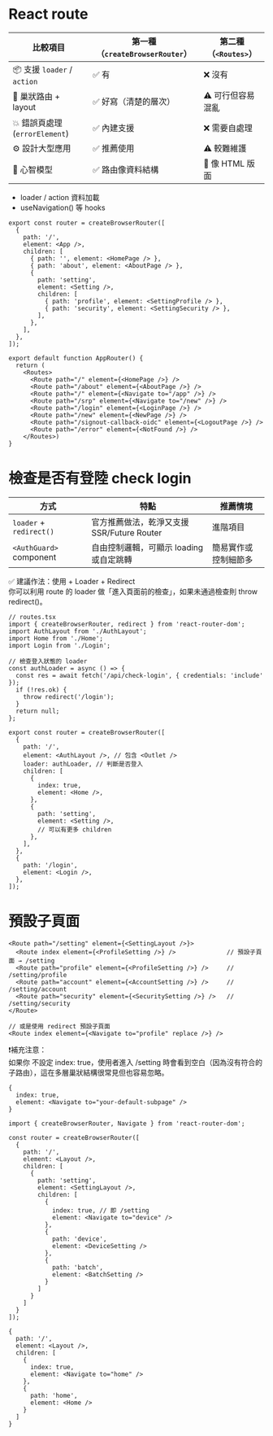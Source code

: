 
# React route  

| 比較項目                      | 第一種（`createBrowserRouter`） | 第二種（`<Routes>`） |
| ------------------------- | -------------------------- | --------------- |
| 📦 支援 `loader` / `action` | ✅ 有                        | ❌ 沒有            |
| 🧱 巢狀路由 + layout          | ✅ 好寫（清楚的層次）                | ⚠️ 可行但容易混亂      |
| 💥 錯誤頁處理 (`errorElement`) | ✅ 內建支援                     | ❌ 需要自處理         |
| ⚙️ 設計大型應用                 | ✅ 推薦使用                     | ⚠️ 較難維護         |
| 🧠 心智模型                   | ✅ 路由像資料結構                  | 🔁 像 HTML 版面    |


- loader / action 資料加載
- useNavigation() 等 hooks

```tsx
export const router = createBrowserRouter([
  {
    path: '/',
    element: <App />,
    children: [
      { path: '', element: <HomePage /> },
      { path: 'about', element: <AboutPage /> },
      {
        path: 'setting',
        element: <Setting />,
        children: [
          { path: 'profile', element: <SettingProfile /> },
          { path: 'security', element: <SettingSecurity /> },
        ],
      },
    ],
  },
]);
```

```tsx
export default function AppRouter() {
  return (
    <Routes>
      <Route path="/" element={<HomePage />} />
      <Route path="/about" element={<AboutPage />} />
      <Route path="/" element={<Navigate to="/app" />} />
      <Route path="/srp" element={<Navigate to="/new" />} />
      <Route path="/login" element={<LoginPage />} />
      <Route path="/new" element={<NewPage />} />
      <Route path="/signout-callback-oidc" element={<LogoutPage />} />
      <Route path="/error" element={<NotFound />} />
    </Routes>)
}
```

# 檢查是否有登陸 check login  

| 方式                      | 特點                             | 推薦情境       |
| ----------------------- | ------------------------------ | ---------- |
| `loader` + `redirect()` | 官方推薦做法，乾淨又支援 SSR/Future Router | 進階項目       |
| `<AuthGuard>` component | 自由控制邏輯，可顯示 loading 或自定跳轉       | 簡易實作或控制細節多 |

✅ 建議作法：使用 <Outlet /> + Loader + Redirect  
你可以利用 route 的 loader 做「進入頁面前的檢查」，如果未通過檢查則 throw redirect()。  

```tsx
// routes.tsx
import { createBrowserRouter, redirect } from 'react-router-dom';
import AuthLayout from './AuthLayout';
import Home from './Home';
import Login from './Login';

// 檢查登入狀態的 loader
const authLoader = async () => {
  const res = await fetch('/api/check-login', { credentials: 'include' });
  if (!res.ok) {
    throw redirect('/login');
  }
  return null;
};

export const router = createBrowserRouter([
  {
    path: '/',
    element: <AuthLayout />, // 包含 <Outlet />
    loader: authLoader, // 判斷是否登入
    children: [
      {
        index: true,
        element: <Home />,
      },
      {
        path: 'setting',
        element: <Setting />,
        // 可以有更多 children
      },
    ],
  },
  {
    path: '/login',
    element: <Login />,
  },
]);

```

# 預設子頁面  

```tsx
<Route path="/setting" element={<SettingLayout />}>
  <Route index element={<ProfileSetting />} />              // 預設子頁面 → /setting
  <Route path="profile" element={<ProfileSetting />} />     // /setting/profile
  <Route path="account" element={<AccountSetting />} />     // /setting/account
  <Route path="security" element={<SecuritySetting />} />   // /setting/security
</Route>

// 或是使用 redirect 預設子頁面 
<Route index element={<Navigate to="profile" replace />} />
```

❗補充注意：  
如果你 不設定 index: true，使用者進入 /setting 時會看到空白（因為沒有符合的子路由），這在多層巢狀結構很常見但也容易忽略。  

```tsx
{
  index: true,
  element: <Navigate to="your-default-subpage" />
}
```

```tsx
import { createBrowserRouter, Navigate } from 'react-router-dom';

const router = createBrowserRouter([
  {
    path: '/',
    element: <Layout />,
    children: [
      {
        path: 'setting',
        element: <SettingLayout />,
        children: [
          {
            index: true, // 即 /setting
            element: <Navigate to="device" />
          },
          {
            path: 'device',
            element: <DeviceSetting />
          },
          {
            path: 'batch',
            element: <BatchSetting />
          }
        ]
      }
    ]
  }
]);

```

```tsx
{
  path: '/',
  element: <Layout />,
  children: [
    {
      index: true,
      element: <Navigate to="home" />
    },
    {
      path: 'home',
      element: <Home />
    }
  ]
}
```